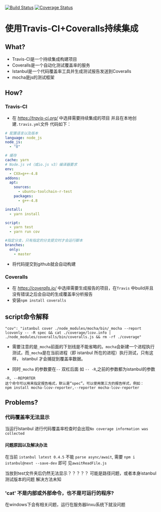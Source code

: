 [![Build Status](https://travis-ci.org/diliburong/coveralls-test.svg?branch=master)](https://travis-ci.org/diliburong/coveralls-test)
[![Coverage Status](https://coveralls.io/repos/github/diliburong/coveralls-test/badge.svg?branch=master)](https://coveralls.io/github/diliburong/coveralls-test?branch=master)

# 使用Travis-CI+Coveralls持续集成

## What?
* Travis-CI是一个持续集成构建项目
* Coveralls是一个自动化测试覆盖率的服务
* Istanbul是一个代码覆盖率工具并生成测试报告发送到Coveralls
* mocha是js的测试框架


## How?

### Travis-CI
* 在 *https://travis-ci.org/* 中选择需要持续集成的项目
并且在本地创建`.travis.yml`文件
代码如下：
```yml
# 配置语言以及版本
language: node_js
node_js:
  - "8"

# 缓存
cache: yarn
# Node.js v4（或io.js v3）编译器要求
env:
  - CXX=g++-4.8
addons:
  apt:
    sources:
      - ubuntu-toolchain-r-test
    packages:
      - g++-4.8

install:
  - yarn install

script:
  - yarn test
  - yarn run cov

#指定分支，只有指定的分支提交时才会运行脚本
branches:
  only:
    - master
```

* 将代码提交到github就会自动构建

### Coveralls

* 在 *https://coveralls.io/* 中选择需要生成报告的项目，在`Travis` 中build并且没有错误之后会自动的生成覆盖率分析报告
* 安装`npm install coveralls`


## script命令解释
`"cov": "istanbul cover ./node_modules/mocha/bin/_mocha --report lcovonly -- -R spec && cat ./coverage/lcov.info | ./node_modules/coveralls/bin/coveralls.js && rm -rf ./coverage"`

* 需要注意的是`_mocha`前面的下划线是不能省略的。`mocha`会新建一个进程执行测试，而`_mocha`是在当前进程（即 istanbul 所在的进程）执行测试，只有这样， istanbul 才会捕捉到覆盖率数据。

* 同时`_mocha` 的参数要在`--` 双杠后面 如 `-- -R`,之前的参数都为istanbul的参数

```
-R, --REPORTER
这个命令可以用来指定报告格式，默认是“spec”。可以使用第三方的报告样式，例如：
npm install mocha-lcov-reporter,--reporter mocha-lcov-reporter
```


## Problems?
### 代码覆盖率无法显示 

当运行Istanbul 进行代码覆盖率检查时会出现`No coverage information was collected`

#### 问题原因以及解决办法
在当前 `istanbul latest 0.4.5` 不能 `parse async/await`, 需要 `npm i istanbul@next --save-dev` 即可 见`awaitReadFile.js`

当放到test文件夹后仍然无法显示？？？？？
可能是路径问题，或者本身istanbul测试版本的问题
解决方法未知

### 'cat' 不是内部或外部命令，也不是可运行的程序?
在windows下会有相关问题，运行在服务器linxu系统下就没问题
